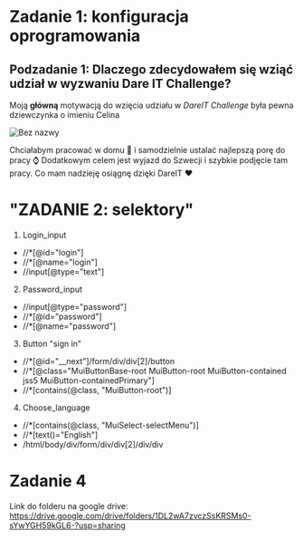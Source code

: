 # Zadanie 1: konfiguracja oprogramowania
## Podzadanie 1: Dlaczego zdecydowałem się wziąć udział w wyzwaniu Dare IT Challenge?
Moją **główną** motywacją do wzięcia udziału w *DareIT Challenge* była pewna dziewczynka o imieniu Celina 

![Bez nazwy](https://user-images.githubusercontent.com/38132455/229228234-a3c481b8-aacd-4d13-8356-3f2449815c87.jpg)

Chciałabym pracować w domu 🏡 i samodzielnie ustalać najlepszą porę do pracy ⌚
Dodatkowym celem jest wyjazd do Szwecji i szybkie podjęcie tam pracy. Co mam nadzieję osiągnę dzięki DareIT ❤️

# "ZADANIE 2: selektory"
1. Login_input
* //*[@id="login"]
* //*[@name="login"]
* //input[@type="text"]

2. Password_input
* //input[@type="password"]
* //*[@id="password"]
* //*[@name="password"]

3. Button "sign in"
* //*[@id="__next"]/form/div/div[2]/button
* //*[@class="MuiButtonBase-root MuiButton-root MuiButton-contained jss5 MuiButton-containedPrimary"]
* //*[contains(@class, "MuiButton-root")]

4. Choose_language
* //*[contains(@class, "MuiSelect-selectMenu")]
* //*[text()="English"]
* /html/body/div/form/div/div[2]/div/div

# Zadanie 4
Link do folderu na google drive: https://drive.google.com/drive/folders/1DL2wA7zvczSsKRSMs0-sYwYGH59kGL6-?usp=sharing
